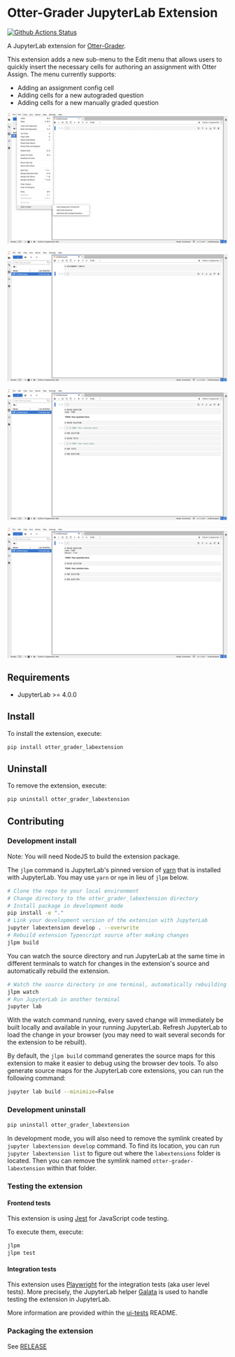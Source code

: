 # Otter-Grader JupyterLab Extension

[![Github Actions Status](https://github.com/chrispyles/otter-grader-labextension/workflows/Build/badge.svg)](https://github.com/chrispyles/otter-grader-labextension/actions/workflows/build.yml)

A JupyterLab extension for [Otter-Grader](https://otter-grader.readthedocs.io/).

This extension adds a new sub-menu to the Edit menu that allows users to quickly insert the necessary cells for authoring an assignment with Otter Assign. The menu currently supports:

* Adding an assignment config cell
* Adding cells for a new autograded question
* Adding cells for a new manually graded question

![Otter-Grader Edit Menu](images/menu.png)

![Otter-Grader Assignment Config Cell](images/assignment_config.png)

![Otter-Grader Autograded Question](images/autograded_question.png)

![Otter-Grader Manually-Graded Question](images/manual_question.png)

## Requirements

* JupyterLab >= 4.0.0

## Install

To install the extension, execute:

```bash
pip install otter_grader_labextension
```

## Uninstall

To remove the extension, execute:

```bash
pip uninstall otter_grader_labextension
```

## Contributing

### Development install

Note: You will need NodeJS to build the extension package.

The `jlpm` command is JupyterLab's pinned version of
[yarn](https://yarnpkg.com/) that is installed with JupyterLab. You may use
`yarn` or `npm` in lieu of `jlpm` below.

```bash
# Clone the repo to your local environment
# Change directory to the otter_grader_labextension directory
# Install package in development mode
pip install -e "."
# Link your development version of the extension with JupyterLab
jupyter labextension develop . --overwrite
# Rebuild extension Typescript source after making changes
jlpm build
```

You can watch the source directory and run JupyterLab at the same time in different terminals to watch for changes in the extension's source and automatically rebuild the extension.

```bash
# Watch the source directory in one terminal, automatically rebuilding when needed
jlpm watch
# Run JupyterLab in another terminal
jupyter lab
```

With the watch command running, every saved change will immediately be built locally and available in your running JupyterLab. Refresh JupyterLab to load the change in your browser (you may need to wait several seconds for the extension to be rebuilt).

By default, the `jlpm build` command generates the source maps for this extension to make it easier to debug using the browser dev tools. To also generate source maps for the JupyterLab core extensions, you can run the following command:

```bash
jupyter lab build --minimize=False
```

### Development uninstall

```bash
pip uninstall otter_grader_labextension
```

In development mode, you will also need to remove the symlink created by `jupyter labextension develop`
command. To find its location, you can run `jupyter labextension list` to figure out where the `labextensions`
folder is located. Then you can remove the symlink named `otter-grader-labextension` within that folder.

### Testing the extension

#### Frontend tests

This extension is using [Jest](https://jestjs.io/) for JavaScript code testing.

To execute them, execute:

```sh
jlpm
jlpm test
```

#### Integration tests

This extension uses [Playwright](https://playwright.dev/docs/intro) for the integration tests (aka user level tests).
More precisely, the JupyterLab helper [Galata](https://github.com/jupyterlab/jupyterlab/tree/master/galata) is used to handle testing the extension in JupyterLab.

More information are provided within the [ui-tests](./ui-tests/README.md) README.

### Packaging the extension

See [RELEASE](RELEASE.md)
